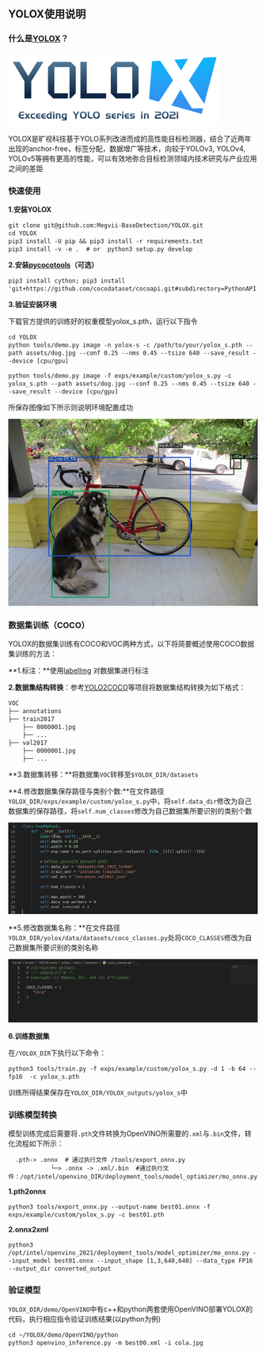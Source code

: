 ## YOLOX使用说明

### 什么是[YOLOX](https://github.com/Megvii-BaseDetection/YOLOX)？

![rect](./imaegs/logo.png)

​	YOLOX是旷视科技基于YOLO系列改进而成的高性能目标检测器，结合了近两年出现的anchor-free，标签分配，数据增广等技术，向较于YOLOv3, YOLOv4, YOLOv5等拥有更高的性能，可以有效地弥合目标检测领域内技术研究与产业应用之间的差距

### 快速使用

**1.安装YOLOX**

```
git clone git@github.com:Megvii-BaseDetection/YOLOX.git
cd YOLOX
pip3 install -U pip && pip3 install -r requirements.txt
pip3 install -v -e .  # or  python3 setup.py develop
```

**2.安装[pycocotools](https://github.com/cocodataset/cocoapi)（可选）**

```
pip3 install cython; pip3 install 'git+https://github.com/cocodataset/cocoapi.git#subdirectory=PythonAPI'
```

**3.验证安装环境**

下载官方提供的训练好的权重模型yolox_s.pth，运行以下指令

```
cd YOLOX
python tools/demo.py image -n yolox-s -c /path/to/your/yolox_s.pth --path assets/dog.jpg --conf 0.25 --nms 0.45 --tsize 640 --save_result --device [cpu/gpu]
```

```
python tools/demo.py image -f exps/example/custom/yolox_s.py -c yolox_s.pth --path assets/dog.jpg --conf 0.25 --nms 0.45 --tsize 640 --save_result --device [cpu/gpu]
```

所保存图像如下所示则说明环境配置成功

![rect](./imaegs/dog.jpg)

### 数据集训练（COCO）

YOLOX的数据集训练有COCO和VOC两种方式，以下将简要概述使用COCO数据集训练的方法：

**1.标注：**使用[labelImg](https://github.com/tzutalin/labelImg) 对数据集进行标注

**2.数据集结构转换**：参考[YOLO2COCO](https://github.com/RapidAI/YOLO2COCO)等项目将数据集结构转换为如下格式：

```
VOC
├── annotations
├── train2017
    ├── 0000001.jpg
    ├── ...
├── val2017
    ├── 0000001.jpg
    ├── ...
```

**3.数据集转移：**将数据集`VOC`转移至`$YOLOX_DIR/datasets`

**4.修改数据集保存路径与类别个数:**在文件路径`YOLOX_DIR/exps/example/custom/yolox_s.py`中，将`self.data_dir`修改为自己数据集的保存路径，将`self.num_classes`修改为自己数据集所要识别的类别个数

![rect](./imaegs/image-1.png)

**5.修改数据集名称：**在文件路径` YOLOX_DIR/yolox/data/datasets/coco_classes.py`处将`COCO_CLASSES`修改为自己数据集所要识别的类别名称	

![rect](./imaegs/image-2.png)

**6.训练数据集**

在`/YOLOX_DIR`下执行以下命令：

```
python3 tools/train.py -f exps/example/custom/yolox_s.py -d 1 -b 64 --fp16  -c yolox_s.pth
```

训练所得结果保存在`YOLOX_DIR/YOLOX_outputs/yolox_s`中

### 训练模型转换

模型训练完成后需要将`.pth`文件转换为OpenVINO所需要的`.xml`与`.bin`文件，转化流程如下所示：

```
  .pth-> .onnx  # 通过执行文件 /tools/export_onnx.py
            └─> .onnx -> .xml/.bin  #通过执行文件：/opt/intel/openvino_DIR/deployment_tools/model_optimizer/mo_onnx.py
```

**1.pth2onnx**

```
python3 tools/export_onnx.py --output-name best01.onnx -f exps/example/custom/yolox_s.py -c best01.pth
```

**2.onnx2xml**

```
python3 /opt/intel/openvino_2021/deployment_tools/model_optimizer/mo_onnx.py --input_model best01.onnx --input_shape [1,3,640,640] --data_type FP16 --output_dir converted_output
```

### 验证模型

`YOLOX_DIR/demo/OpenVINO`中有c++和python两套使用OpenVINO部署YOLOX的代码，执行相应指令验证训练结果(以python为例)

```
cd ~/YOLOX/demo/OpenVINO/python
python3 openvino_inference.py -m best00.xml -i cola.jpg
```

